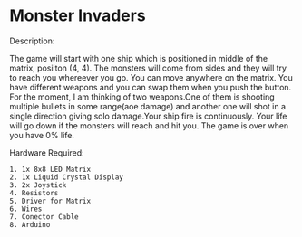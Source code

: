 # Monster Invaders

Description:

  The game will start with one ship which is positioned in middle of the matrix, posiiton (4, 4). The monsters will come from sides and they will try to reach you whereever you go. You can move anywhere on the matrix. You have different weapons and you can swap them when you push the button. For the moment, I am thinking of two weapons.One of them is shooting multiple bullets in some range(aoe damage) and another one will shot in a single direction giving solo damage.Your ship fire is continuously. Your life will go down if the monsters will reach and hit you. The game is over when you have 0% life.
  
 
Hardware Required:

    1. 1x 8x8 LED Matrix
    2. 1x Liquid Crystal Display
    3. 2x Joystick
    4. Resistors
    5. Driver for Matrix
    6. Wires
    7. Conector Cable
    8. Arduino


  
  

